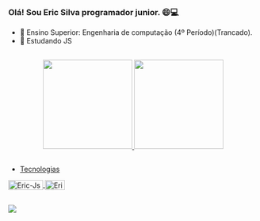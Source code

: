 ### Olá! Sou Eric Silva programador junior. 😄💻


- 🔭 Ensino Superior: Engenharia de computação (4º Período)(Trancado).
- 🌱 Estudando JS
##
<div align="center">
  <a href="https://github.com/dev-gameric">
  <img height="180em" src="https://github-readme-stats.vercel.app/api?username=dev-gameric&show_icons=true&theme=merko&include_all_commits=true&count_private=true"/>
  <img height="180em" src="https://github-readme-stats.vercel.app/api/top-langs/?username=dev-gameric&layout=compact&langs_count=7&theme=merko"/>
</div>
  
##
  
- Tecnologias
  
  
<div aling="center">
  <img align="center" alt="Eric-Js" height="20" width="70" src="https://img.shields.io/badge/JavaScript-F7DF1E?style=for-the-badge&logo=javascript&logoColor=black">
  <img align="center" alt="Eric-C" height="20" width="40" src="https://img.shields.io/badge/C-00599C?style=for-the-badge&logo=c&logoColor=white">
 </div>
  
 ##
  
<div> 
  <a href="https://www.linkedin.com/in/eric-silva-75199a210/" target="_blank"><img src="https://img.shields.io/badge/LinkedIn-0077B5?style=for-the-badge&logo=linkedin&logoColor=white" target="_blank"></a>
 
 
